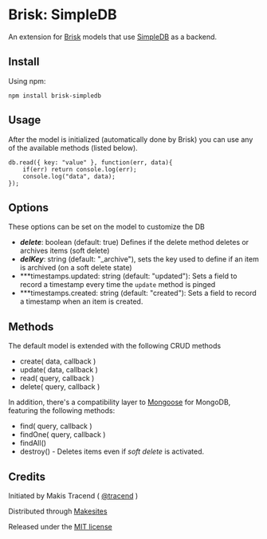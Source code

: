 # Brisk: SimpleDB

An extension for [Brisk](http://github.com/makesites/brisk) models that use [SimpleDB](https://aws.amazon.com/simpledb/) as a backend.


## Install

Using npm:
```
npm install brisk-simpledb
```

## Usage

After the model is initialized (automatically done by Brisk) you can use any of the available methods (listed below).

```
db.read({ key: "value" }, function(err, data){
	if(err) return console.log(err);
	console.log("data", data);
});
```


## Options

These options can be set on the model to customize the DB

* ***delete***: boolean (default: true) Defines if the delete method deletes or archives items (soft delete)
* ***delKey***: string (default: "_archive"), sets the key used to define if an item is archived (on a soft delete state)
* ***timestamps.updated: string (default: "updated"): Sets a field to record a timestamp every time the ```update``` method is pinged
* ***timestamps.created: string (default: "created"): Sets a field to record a timestamp when an item is created.


## Methods

The default model is extended with the following CRUD methods

* create( data, callback )
* update( data, callback )
* read( query, callback )
* delete( query, callback )

In addition, there's a compatibility layer to [Mongoose](http://mongoosejs.com/) for MongoDB, featuring the following methods:

* find( query, callback )
* findOne( query, callback )
* findAll()
* destroy() - Deletes items even if _soft delete_ is activated.


## Credits

Initiated by Makis Tracend ( [@tracend](http://github.com/tracend) )

Distributed through [Makesites](http://makesites.org)

Released under the [MIT license](http://makesites.org/licenses/MIT)
